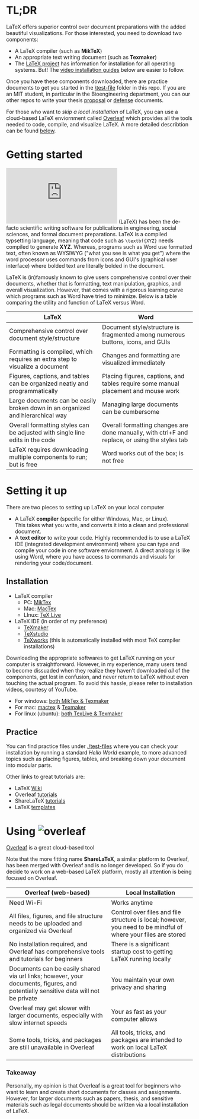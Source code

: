# TL;DR
LaTeX offers superior control over document preparations with the added beautiful visualizations. For those interested, you need to download two components:
- A LaTeX compiler (such as **MikTeX**)
- An appropriate text writing document (such as **Texmaker**)
- The [LaTeX project](https://www.latex-project.org/get/) has information for installation for all operating systems. But! The [video installation guides](#installation) below are easier to follow.

Once you have these components downloaded, there are practice documents to get you started in the [\test-file](https://github.com/mrsunny0/LaTeX-intro/tree/master/test-files) folder in this repo. If you are an MIT student, in particular in the Bioengineering department, you can our other repos to write your thesis [proposal](https://github.com/mrsunny0/LaTeX-thesis-proposal) or [defense](https://github.com/mrsunny0/LaTeX-thesis-defense) documents.

For those who want to _skip a local installation_ of LaTeX, you can use a cloud-based LaTeX enviornment called [Overleaf](https://www.overleaf.com/) which provides all the tools needed to code, compile, and visualize LaTeX. A more detailed describtion can be found [below](#using-).

# Getting started
![equation](http://latex.codecogs.com/gif.latex?%7B%5CLaTeX%7D) (LaTeX) has been the de-facto scientific writing software for publications in engineering, social sciences, and formal document preparations. LaTeX is a compiled typsetting language, meaning that code such as `\textbf{XYZ}` needs compiled to generate **XYZ**. Whereas, programs such as Word use formatted text, often known as WYSIWYG ("what you see is what you get") where the word processor uses commands from icons and GUI's (graphical user interface) where bolded text are literally bolded in the document.

LaTeX is (in)famously known to give users comprehensive control over their documents, whether that is formatting, text manipulation, graphics, and overall visualization. However, that comes with a rigorous learning curve which programs such as Word have tried to minimize. Below is a table comparing the utility and function of LaTeX versus Word.

| LaTeX | Word |
| --- | --- |
| Comprehensive control over document style/structure | Document style/structure is fragmented among numerous buttons, icons, and GUIs |
| Formatting is compiled, which requires an extra step to visualize a document | Changes and formatting are visualized immediately |
| Figures, captions, and tables can be organized neatly and programmatically | Placing figures, captions, and tables require some manual placement and mouse work |
| Large documents can be easily broken down in an organized and hierarchical way | Managing large documents can be cumbersome |
| Overall formatting styles can be adjusted with single line edits in the code | Overall formatting changes are done manually, with ctrl+F and replace, or using the styles tab |
| LaTeX requires downloading multiple components to run; but is free | Word works out of the box; is not free |  

# Setting it up
There are two pieces to setting up LaTeX on your local computer
* A LaTeX  **compiler** (specific for either Windows, Mac, or Linux). \
  This takes what you write, and converts it into a clean and professional document.
* A **text editor** to write your code. Highly recommended is to use a LaTeX IDE (integrated development environment) where you can type and compile your code in one software enviornment. A direct analogy is like using Word, where you have access to commands and visuals for rendering your code/document.

## Installation
* LaTeX  compiler
	- PC: [MikTex](https://miktex.org/download)
	- Mac: [MacTex](http://www.tug.org/mactex/)
	- LInux: [TeX Live](https://www.tug.org/texlive/)
* LaTeX  IDE (in order of _my_ preference)
	- [TeXmaker](http://www.xm1math.net/texmaker/)
	- [TeXstudio](https://www.texstudio.org/)
	- [TeXworks](http://www.tug.org/texworks/) (this is automatically installed with most TeX compiler installations)

Downloading the appropriate softwares to get LaTeX running on your computer is straightforward. However, in my experience, many users tend to become dissuaded when they realize they haven't downloaded _all_ of the components, get lost in confusion, and never return to LaTeX without even touching the actual program. To avoid this hassle, please refer to installation videos, courtesy of YouTube.

* For windows: [both MikTex \& Texmaker](https://www.youtube.com/watch?v=yPnfHRE_W_g&t=1056s)
* For mac: [mactex](https://www.youtube.com/watch?v=XlxiytGeWds) \& [Texmaker](https://www.youtube.com/watch?v=-KgxKA-UBh4)
* For linux (ubuntu): [both TexLive \& Texmaker](https://www.youtube.com/watch?v=Q2SBoeCJB3Q)

## Practice
You can find practice files under [./test-files](https://github.com/mrsunny0/LaTeX-intro/tree/master/test-files) where you can check your installation by running a standard _Hello World_ example, to more advanced topics such as placing figures, tables, and breaking down your document into modular parts.

Other links to great tutorials are:
* LaTeX [Wiki](https://en.wikibooks.org/wiki/LaTeX)
* Overleaf [tutorials](https://www.overleaf.com/learn/latex/Tutorials)
* ShareLaTeX [tutorials](https://www.sharelatex.com/blog/latex-guides/beginners-tutorial.html)
* LaTeX [templates](https://www.latextemplates.com/)

# Using ![overleaf](https://isene.files.wordpress.com/2016/09/overleaf.png?w=125)
[Overleaf](https://www.overleaf.com) is a great cloud-based tool 

Note that the more fitting name **ShareLaTeX**, a similar platform to Overleaf, has been merged with Overleaf and is no longer developed. So if you do decide to work on a web-based LaTeX platform, mostly all attention is being focused on Overleaf.

| Overleaf (web-based) | Local Installation |
| --- | --- |
| Need Wi-Fi | Works anytime |
| All files, figures, and file structure needs to be uploaded and organized via Overleaf | Control over files and file structure is local; however, you need to be mindful of where your files are stored |
| No installation required, and Overleaf has comprehensive tools and tutorials for beginners | There is a significant startup cost to getting LaTeX running locally |
| Documents can be easily shared via url links; however, your documents, figures, and potentially sensitive data will not be private | You maintain your own privacy and sharing |
| Overleaf may get slower with larger documents, especially with slow internet speeds | Your as fast as your computer allows |
| Some tools, tricks, and packages are still unavailable in Overleaf | All tools, tricks, and packages are intended to work on local LaTeX distributions |

### Takeaway
Personally, my opinion is that Overleaf is a great tool for beginners who want to learn and create short documents for classes and assignments. However, for larger documents such as papers, thesis, and sensitive materials such as legal documents should be written via a local installation of LaTeX.